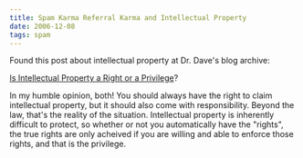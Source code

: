 ```yaml
---
title: Spam Karma Referral Karma and Intellectual Property
date: 2006-12-08
tags: spam
---
```

Found this post about intellectual property at Dr. Dave's blog archive:

<a href="http://unknowngenius.com/blog/archives/2006/11/02/is-intellectual-property-a-right-or-a-privilege/">Is Intellectual Property a Right or a Privilege</a>?

In my humble opinion, both! You should always have the right to claim intellectual property, but it should also come with responsibility. Beyond the law, that's the reality of the situation. Intellectual property is inherently difficult to protect, so whether or not you automatically have the "rights", the true rights are only acheived if you are willing and able to enforce those rights, and that is the privilege.

